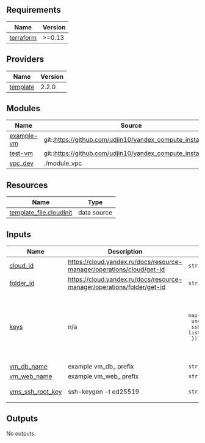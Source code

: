 ## Requirements

| Name | Version |
|------|---------|
| <a name="requirement_terraform"></a> [terraform](#requirement\_terraform) | >=0.13 |

## Providers

| Name | Version |
|------|---------|
| <a name="provider_template"></a> [template](#provider\_template) | 2.2.0 |

## Modules

| Name | Source | Version |
|------|--------|---------|
| <a name="module_example-vm"></a> [example-vm](#module\_example-vm) | git::https://github.com/udjin10/yandex_compute_instance.git | main |
| <a name="module_test-vm"></a> [test-vm](#module\_test-vm) | git::https://github.com/udjin10/yandex_compute_instance.git | main |
| <a name="module_vpc_dev"></a> [vpc\_dev](#module\_vpc\_dev) | ./module_vpc | n/a |

## Resources

| Name | Type |
|------|------|
| [template_file.cloudinit](https://registry.terraform.io/providers/hashicorp/template/latest/docs/data-sources/file) | data source |

## Inputs

| Name | Description | Type | Default | Required |
|------|-------------|------|---------|:--------:|
| <a name="input_cloud_id"></a> [cloud\_id](#input\_cloud\_id) | https://cloud.yandex.ru/docs/resource-manager/operations/cloud/get-id | `string` | n/a | yes |
| <a name="input_folder_id"></a> [folder\_id](#input\_folder\_id) | https://cloud.yandex.ru/docs/resource-manager/operations/folder/get-id | `string` | n/a | yes |
| <a name="input_keys"></a> [keys](#input\_keys) | n/a | <pre>map(object({<br>    username       = string<br>    ssh_public_key = list(string)<br>  }))</pre> | <pre>{<br>  "cloudinit": {<br>    "ssh_public_key": [<br>      "~/.ssh/id_ed25519.pub"<br>    ],<br>    "username": "ubuntu"<br>  }<br>}</pre> | no |
| <a name="input_vm_db_name"></a> [vm\_db\_name](#input\_vm\_db\_name) | example vm\_db\_ prefix | `string` | `"netology-develop-platform-db"` | no |
| <a name="input_vm_web_name"></a> [vm\_web\_name](#input\_vm\_web\_name) | example vm\_web\_ prefix | `string` | `"netology-develop-platform-web"` | no |
| <a name="input_vms_ssh_root_key"></a> [vms\_ssh\_root\_key](#input\_vms\_ssh\_root\_key) | ssh-keygen -t ed25519 | `string` | `"ssh-ed25519 AAAAC3NzaC1lZDI1NTE5AAAAIFDuxuqOb1cJ1k/j3Q1IKOp75JjS6oPPMg/xsNxImn2M vagrant@server1"` | no |

## Outputs

No outputs.
